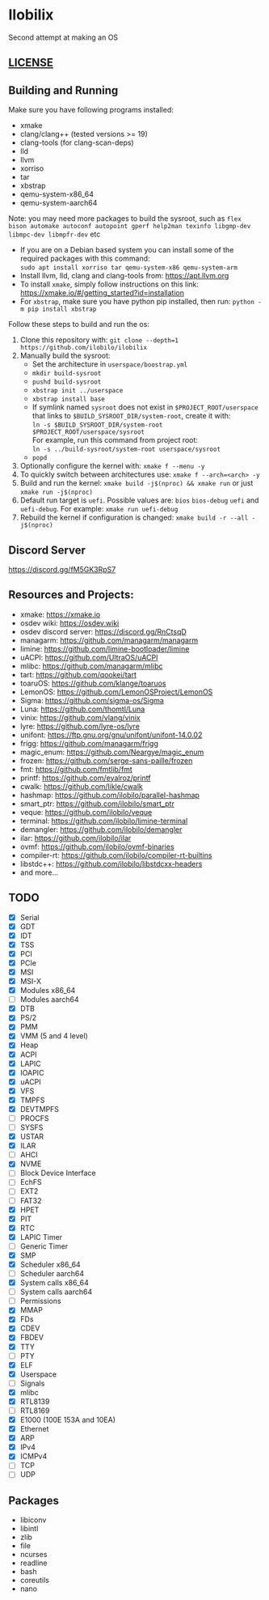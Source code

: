 # Ilobilix
Second attempt at making an OS

## [LICENSE](LICENSE)

## Building and Running

Make sure you have following programs installed:
* xmake
* clang/clang++ (tested versions >= 19)
* clang-tools (for clang-scan-deps)
* lld
* llvm
* xorriso
* tar
* xbstrap
* qemu-system-x86_64
* qemu-system-aarch64

Note: you may need more packages to build the sysroot, such as ``flex bison automake autoconf autopoint gperf help2man texinfo libgmp-dev libmpc-dev libmpfr-dev`` etc

* If you are on a Debian based system you can install some of the required packages with this command:\
``sudo apt install xorriso tar qemu-system-x86 qemu-system-arm``
* Install llvm, lld, clang and clang-tools from: https://apt.llvm.org
* To install ``xmake``, simply follow instructions on this link: https://xmake.io/#/getting_started?id=installation
* For ``xbstrap``, make sure you have python pip installed, then run: ``python -m pip install xbstrap``

Follow these steps to build and run the os:
1. Clone this repository with: ``git clone --depth=1 https://github.com/ilobilo/ilobilix``
2. Manually build the sysroot:
   * Set the architecture in ``userspace/boostrap.yml``
   * ``mkdir build-sysroot``
   * ``pushd build-sysroot``
   * ``xbstrap init ../userspace``
   * ``xbstrap install base``
   * If symlink named ``sysroot`` does not exist in ``$PROJECT_ROOT/userspace`` that links to ``$BUILD_SYSROOT_DIR/system-root``, create it with:\
   ``ln -s $BUILD_SYSROOT_DIR/system-root $PROJECT_ROOT/userspace/sysroot``\
   For example, run this command from project root: \
   ``ln -s ../build-sysroot/system-root userspace/sysroot``
   * ``popd``
3. Optionally configure the kernel with: ``xmake f --menu -y``
4. To quickly switch between architectures use: ``xmake f --arch=<arch> -y``
5. Build and run the kernel: ``xmake build -j$(nproc) && xmake run`` or just ``xmake run -j$(nproc)``
6. Default run target is ``uefi``. Possible values are: ``bios`` ``bios-debug`` ``uefi`` and ``uefi-debug``. For example: ``xmake run uefi-debug``
7. Rebuild the kernel if configuration is changed: ``xmake build -r --all -j$(nproc)``

## Discord Server
https://discord.gg/fM5GK3RpS7

## Resources and Projects:
* xmake: https://xmake.io
* osdev wiki: https://osdev.wiki
* osdev discord server: https://discord.gg/RnCtsqD
* managarm: https://github.com/managarm/managarm
* limine: https://github.com/limine-bootloader/limine
* uACPI: https://github.com/UltraOS/uACPI
* mlibc: https://github.com/managarm/mlibc
* tart: https://github.com/qookei/tart
* toaruOS: https://github.com/klange/toaruos
* LemonOS: https://github.com/LemonOSProject/LemonOS
* Sigma: https://github.com/sigma-os/Sigma
* Luna: https://github.com/thomtl/Luna
* vinix: https://github.com/vlang/vinix
* lyre: https://github.com/lyre-os/lyre
* unifont: https://ftp.gnu.org/gnu/unifont/unifont-14.0.02
* frigg: https://github.com/managarm/frigg
* magic_enum: https://github.com/Neargye/magic_enum
* frozen: https://github.com/serge-sans-paille/frozen
* fmt: https://github.com/fmtlib/fmt
* printf: https://github.com/eyalroz/printf
* cwalk: https://github.com/likle/cwalk
* hashmap: https://github.com/ilobilo/parallel-hashmap
* smart_ptr: https://github.com/ilobilo/smart_ptr
* veque: https://github.com/ilobilo/veque
* terminal: https://github.com/ilobilo/limine-terminal
* demangler: https://github.com/ilobilo/demangler
* ilar: https://github.com/ilobilo/ilar
* ovmf: https://github.com/ilobilo/ovmf-binaries
* compiler-rt: https://github.com/ilobilo/compiler-rt-builtins
* libstdc++: https://github.com/ilobilo/libstdcxx-headers
* and more...

## TODO

- [x] Serial
- [x] GDT
- [x] IDT
- [x] TSS
- [x] PCI
- [x] PCIe
- [x] MSI
- [x] MSI-X
- [x] Modules x86_64
- [ ] Modules aarch64
- [x] DTB
- [x] PS/2
- [x] PMM
- [x] VMM (5 and 4 level)
- [x] Heap
- [x] ACPI
- [x] LAPIC
- [x] IOAPIC
- [x] uACPI
- [x] VFS
- [x] TMPFS
- [x] DEVTMPFS
- [ ] PROCFS
- [ ] SYSFS
- [x] USTAR
- [x] ILAR
- [ ] AHCI
- [x] NVME
- [ ] Block Device Interface
- [ ] EchFS
- [ ] EXT2
- [ ] FAT32
- [x] HPET
- [x] PIT
- [x] RTC
- [x] LAPIC Timer
- [ ] Generic Timer
- [x] SMP
- [x] Scheduler x86_64
- [ ] Scheduler aarch64
- [x] System calls x86_64
- [ ] System calls aarch64
- [ ] Permissions
- [x] MMAP
- [x] FDs
- [x] CDEV
- [x] FBDEV
- [x] TTY
- [ ] PTY
- [x] ELF
- [x] Userspace
- [ ] Signals
- [x] mlibc
- [x] RTL8139
- [ ] RTL8169
- [x] E1000 (100E 153A and 10EA)
- [x] Ethernet
- [x] ARP
- [x] IPv4
- [x] ICMPv4
- [ ] TCP
- [ ] UDP

## Packages

* libiconv
* libintl
* zlib
* file
* ncurses
* readline
* bash
* coreutils
* nano